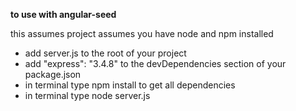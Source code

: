 **to use with angular-seed**

this assumes project assumes you have node and npm installed

- add server.js to the root of your project
- add "express": "3.4.8" to the devDependencies section of your package.json
- in terminal type npm install to get all dependencies
- in terminal type node server.js